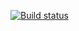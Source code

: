 [![Build status](https://ci.appveyor.com/api/projects/status/8j7ctkn22agm4862/branch/main?svg=true)](https://ci.appveyor.com/project/natalia-smyslova/listing/branch/main)